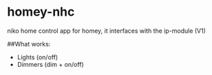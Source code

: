 # homey-nhc
niko home control app for homey, it interfaces with the ip-module (V1)

##What works:

* Lights (on/off)
* Dimmers (dim + on/off)
